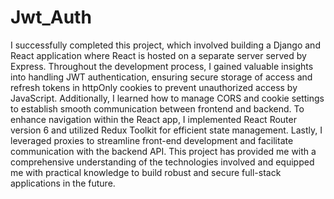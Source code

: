 # Jwt_Auth
I successfully completed this project, which involved building a Django and React application where React is hosted on a separate server served by Express. Throughout the development process, I gained valuable insights into handling JWT authentication, ensuring secure storage of access and refresh tokens in httpOnly cookies to prevent unauthorized access by JavaScript. Additionally, I learned how to manage CORS and cookie settings to establish smooth communication between frontend and backend. To enhance navigation within the React app, I implemented React Router version 6 and utilized Redux Toolkit for efficient state management. Lastly, I leveraged proxies to streamline front-end development and facilitate communication with the backend API. This project has provided me with a comprehensive understanding of the technologies involved and equipped me with practical knowledge to build robust and secure full-stack applications in the future.
